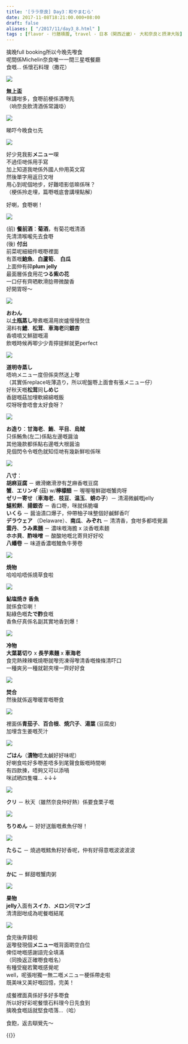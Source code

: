 ```yaml
---
title: '[ララ奈良] Day3：和やまむら'
date: 2017-11-08T18:21:00.000+08:00
draft: false
aliases: [ "/2017/11/day3_8.html" ]
tags : [flavor - 行膳積腹, travel - 日本（関西近畿）・ 大和奈良と摂津大阪]
---
```


擒晚full booking所以今晚先嚟食  
呢間係Michelin奈良唯一一間三星嘅餐廳  
食嘅... 係懷石料理（撒花）  

![](/images/nara3f1.jpg)

**無上盃**  
咪講咁多，食嘢前梗係酒嚟先  
（响奈良飲清酒係常識啩）  

![](/images/nara3f2.jpg)

睇吓今晚食乜先  

![](/images/nara3f3.jpg)

好少見我影**メニュー**㗎  
不過佢哋係用手寫  
加上知道我哋係外國人仲用英文寫  
然後單字用返日文咁  
用心到呢個地步，好難唔影低嘛係咪？  
（梗係拎走埋，篇嘢嘅底會講埋點解）  
  
好喇，食嘢喇！  
  

![](/images/nara3f4.jpg)

(前) **餐前酒**：**菊酒**，有菊花嘅清酒  
先清清喉嚨先去食嘢  
(後) **付出**  
前菜呢細細件嘅嘢裡面  
有蒸嘅**鮑魚**、**白蘆筍**、 **白瓜**  
上面仲有碎**plum jelly**  
最面層係食用花**つる紫の花**  
一口仔有齊晒軟滑腍帶微酸香  
好開胃呀～  

![](/images/nara3f5.jpg)

**おわん**  
以**土瓶蒸し**嚟煮嘅湯用炭爐慢慢㷫住  
湯料有**鱧**、**松茸**、**車海老**同**銀杏**  
香噴噴又鮮甜嘅湯  
飲嘅時候再唧少少青擰提鮮就更perfect  

![](/images/nara3f6.jpg)

**道明寺蒸し**  
唔响メニュー度但係突然送上嚟  
（其實係replace咗薄造り，所以呢盤嘢上面會有張メニュー仔）  
好秋天嘅**松茸**同**しめじ**  
香甜嘅菇加埋軟綿綿嘅飯  
哎呀呀會唔會太好食呀？  

![](/images/nara3f7.jpg)

**お造り**：**甘海老**、**鮪**、**平目**、**烏賊**  
只係鮪魚(左二)係點左邊嘅醤油  
其他幾款都係點右邊嘅大根醤油  
見個閃令令嘅色就知佢哋有幾新鮮啦係咪  

![](/images/nara3f.jpg)

**八寸**：  
**胡麻豆腐** － 嫩滑嫩滑滲有芝麻香嘅豆腐  
**蟹**、**エリンギ** (菇) w/**檸檬醋** － 喔喔喔鮮甜嘅蟹肉呀  
**ゼリー寄せ**（**車海老**、**枝豆**、**温玉**、**蛸の子**）－ 清湯微鹹嘅jelly  
**鱚煎餅**、**揚銀杏** － 香口嘢，咪就係脆囉  
**いくら** － 醤油漬口爆子，仲帶柚子味整個好鹹鮮香吖  
**デラウェア** （Delaware）、**南瓜**、**みぞれ** － 清清香，食咁多都唔覺漏  
**雲丹**、**うみ素麺** － 濃味嘅海膽 x 淡香嘅素麺  
**ホホ貝**、**酢味噌** － 酸酸地嘅北寄貝好好咬  
**八幡卷** － 味道香濃嘅鰻魚牛蒡卷  

![](/images/nara3f8.jpg)

**焼物**  
哈哈哈唔係燒草食啦  

![](/images/nara3f9.jpg)

**鮎塩焼き 香魚**  
就係食佢喇！  
點綠色嘅**たで酢**食嘅  
香魚仔真係名副其實地香到爆！  

![](/images/nara3f10.jpg)

**冷物**  
**大葉葛切り** x **長芋素麺** x **車海老**  
食完熱辣辣嘅燒嘢就嚟兜凍得嚟清香嘅條條清吓口  
一種爽另一種就韌夾埋一齊好好食  

![](/images/nara3f11.jpg)

**焚合**  
然後就係返嚟暖胃嘅嘢食  

![](/images/nara3f12.jpg)

裡面係**青茄子**、**百合根**、**焼穴子**、**湯葉** (豆腐皮)  
加埋含生姜嘅芡汁  

![](/images/nara3f13.jpg)

**ごはん**（**漬物**唔太鹹好好味呢）  
好喇食咗好多嘢差唔多到尾聲食飯嘅時間喇  
有四款揀，唔夠又可以添喎  
咪試晒四隻囉... ↓↓↓  

![](/images/nara3f14.jpg)

**クリ** － 秋天（雖然奈良仲好熱）係要食栗子嘅  

![](/images/nara3f15.jpg)

**ちりめん** － 好好送飯嘅煮魚仔呀！  

![](/images/nara3f16.jpg)

**たらこ** － 燒過嘅鱈魚籽好香呢，仲有好得意嘅波波波波  

![](/images/nara3f17.jpg)

**かに** － 鮮甜嘅蟹肉粥  

![](/images/nara3f18.jpg)

**果物**  
**jelly**入面有**スイカ**、**メロン**同**マンゴ**  
清清甜咁成為呢餐嘅結尾  

![](/images/nara3f19.jpg)

食完後畀錢啦  
返嚟發現個**メニュー**嘅背面啲空白位  
俾佢哋嘅感謝語完全填滿  
（同換返正確嘢食嘅名）  
有種受寵若驚嘅感覺呢  
well，呢張咁獨一無二嘅メニュー梗係帶走啦  
既美味又美好嘅回憶，完美！  
  
  
成餐裡面真係好多好多嘢食  
所以好好彩呢餐懷石料理今日先食到  
擒晚食嘅話就堅食唔落...（哈）  

  

食飽，返去瞓覺先～  
  
{{<nara>}}
